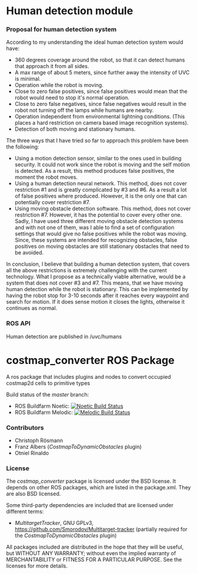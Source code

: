 Human detection module
=============================

### Proposal for human detection system
According to my understanding the ideal human detection system would have:
* 360 degrees coverage around the robot, so that it can detect humans that approach it from all sides.
* A max range of about 5 meters, since further away the intensity of UVC is minimal.
* Operation while the robot is moving.
* Close to zero false positives, since false positives would mean that the robot would need to stop it's normal operation.
* Close to zero false negatives, since false negatives would result in the robot not turning off the lamps while humans are nearby.
* Operation independent from environmental lightning conditions. (This places a hard restriction on camera based image recognition systems).
* Detection of both moving and stationary humans.

The three ways that I have tried so far to approach this problem have been the following:
* Using a motion detection sensor, similar to the ones used in building security. It could not work since the robot is moving and the self motion is detected. As a result, this method produces false positives, the moment the robot moves.
* Using a human detection neural network. This method, does not cover restriction #1 and is greatly complicated by #3 and #6. As a result a lot of false positives where produced. However, it is the only one that can potentially cover restriction #7.
* Using moving obstacle detection software. This method, does not cover restriction #7. However, it has the potential to cover every other one. 
Sadly, I have used three different moving obstacle detection systems and with not one of them, was I able to find a set of configuration settings that would give no false positives while the robot was moving. Since, these systems are intended for recognizing obstacles, false positives on moving obstacles are still stationary obstacles that need to be avoided.

In conclusion, I believe that building a human detection system, that covers all the above restrictions is extremely challenging with the current technology. 
What I propose as a technically viable alternative, would be a system that does not cover #3 and #7. This means, that we have moving human detection while the robot is stationary. 
This can be implemented by having the robot stop for 3-10 seconds after it reaches every waypoint and search for motion. If it does sense motion it closes the lights, otherwise it continues as normal.

### ROS API
Human detection are published in /uvc/humans

costmap_converter ROS Package
=============================

A ros package that includes plugins and nodes to convert occupied costmap2d cells to primitive types

Build status of the *master* branch:
- ROS Buildfarm Noetic: [![Noetic Build Status](http://build.ros.org/buildStatus/icon?job=Ndev__costmap_converter__ubuntu_focal_amd64)](http://build.ros.org/job/Ndev__costmap_converter__ubuntu_focal_amd64/)
- ROS Buildfarm Melodic: [![Melodic Build Status](http://build.ros.org/buildStatus/icon?job=Mdev__costmap_converter__ubuntu_bionic_amd64)](http://build.ros.org/job/Mdev__costmap_converter__ubuntu_bionic_amd64/)


### Contributors

- Christoph Rösmann
- Franz Albers (*CostmapToDynamicObstacles* plugin)
- Otniel Rinaldo


### License

The *costmap_converter* package is licensed under the BSD license.
It depends on other ROS packages, which are listed in the package.xml. They are also BSD licensed.

Some third-party dependencies are included that are licensed under different terms:
 - *MultitargetTracker*, GNU GPLv3, https://github.com/Smorodov/Multitarget-tracker
   (partially required for the *CostmapToDynamicObstacles* plugin)

All packages included are distributed in the hope that they will be useful, but WITHOUT ANY WARRANTY; without even the implied warranty of MERCHANTABILITY or FITNESS FOR A PARTICULAR PURPOSE. See the licenses for more details.



